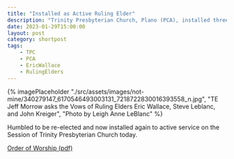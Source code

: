 ```yaml
---
title: "Installed as Active Ruling Elder"
description: "Trinity Presbyterian Church, Plano (PCA), installed three Ruling Elders to active service today."
date: 2023-01-29T15:00:00
layout: post
category: shortpost
tags: 
    - TPC
    - PCA
    - EricWallace
    - RulingElders
---
```


{% imagePlaceholder "./src/assets/images/not-mine/340279147_6170546493003131_7218722830016393558_n.jpg", "TE Jeff Morrow asks the Vows of Ruling Elders Eric Wallace, Steve Leblanc, and John Kreiger", "Photo by Leigh Anne LeBlanc" %}

Humbled to be re-elected and now installed again to active service on the Session of Trinity Presbyterian Church today.

[Order of Worship (pdf)](https://faithconnector.s3.amazonaws.com/trinityplano/downloads/bulletin_01_29_23.pdf)